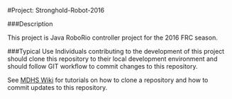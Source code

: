 #Project: Stronghold-Robot-2016

###Description

This project is Java RoboRio controller project for the 2016 FRC season. 

###Typical Use
Individuals contributing to the development of this project should clone this repository to their local development environment and should follow GIT workflow to commit changes to this repository.


See [MDHS Wiki](https://github.com/MDHSRobotics/TeamWiki/wiki/) for tutorials on how to clone a repository and how to commit updates to this repository.

